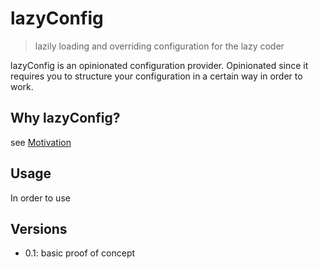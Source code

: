 # lazyConfig

> lazily loading and overriding configuration for the lazy coder

lazyConfig is an opinionated configuration provider. Opinionated since it
requires you to structure your configuration in a certain way in order to
work.

## Why lazyConfig?

see [Motivation](https://github.com/FelixBenning/lazyConfig/blob/master/Motivation.md)

## Usage

In order to use

## Versions

- 0.1: basic proof of concept
